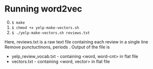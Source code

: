 # Running word2vec
0. `$ make`
1. `$ chmod +x yelp-make-vectors.sh`
2. `$ ./yelp-make-vectors.sh reviews.txt`

Here, reviews.txt is a raw text file containing each review in a single line  Remove punctuctinons, periods . Output of the file is 
* yelp_review_vocab.txt - containing <word, word-cnt> in flat file
* vectors.txt - containing <word, vector> in flat file
